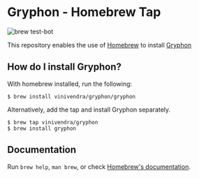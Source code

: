 # Gryphon - Homebrew Tap

![brew test-bot](https://github.com/vinivendra/homebrew-gryphon/workflows/brew%20test-bot/badge.svg)

This repository enables the use of [Homebrew](https://brew.sh) to install [Gryphon](https://github.com/vinivendra/Gryphon)

## How do I install Gryphon?

With homebrew installed, run the following:

````
$ brew install vinivendra/gryphon/gryphon
````

Alternatively, add the tap and install Gryphon separately.

````
$ brew tap vinivendra/gryphon
$ brew install gryphon
````

## Documentation
Run `brew help`, `man brew`, or check [Homebrew's documentation](https://docs.brew.sh).
